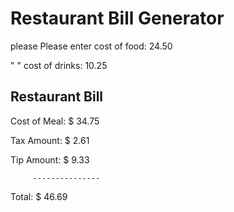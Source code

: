 # Restaurant Bill Generator

please Please enter cost of food:	24.50

"      "   cost of drinks:	10.25

Restaurant Bill
--------------------------------

Cost of Meal:	 $      34.75

Tax Amount:	 $       2.61

Tip Amount:	 $       9.33

		 ---------------
         
Total:		 $      46.69 

